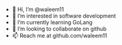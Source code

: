 - 👋 Hi, I’m @waleem11
- 👀 I’m interested in software development
- 🌱 I’m currently learning GoLang
- 💞️ I’m looking to collaborate on github
- 📫 Reach me at github.com/waleem11

<!---
waleem11/waleem11 is a ✨ special ✨ repository because its `README.md` (this file) appears on your GitHub profile.
You can click the Preview link to take a look at your changes.
--->
